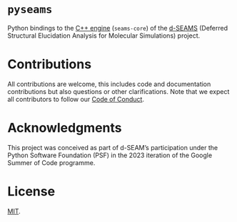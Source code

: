 # `pyseams`

Python bindings to the [C++ engine](https://github.com/d-SEAMS/seams-core) (`seams-core`) of the [d-SEAMS](https://dseams.info) (Deferred Structural Elucidation Analysis for Molecular Simulations) project.

# Contributions

All contributions are welcome, this includes code and documentation
contributions but also questions or other clarifications. Note that we expect
all contributors to follow our [Code of Conduct](https://github.com/RuhiRG/pyseams/blob/main/CODE_OF_CONDUCT.md).

# Acknowledgments
This project was conceived as part of d-SEAM’s participation under the Python Software Foundation (PSF) in the 2023 iteration of the Google Summer of Code programme.

# License
[MIT](https://github.com/RuhiRG/pyseams/blob/main/LICENSE).
